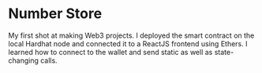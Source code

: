 # Number Store
My first shot at making Web3 projects. I deployed the smart contract on the local Hardhat node and connected it to a ReactJS frontend using Ethers. I learned how to connect to the wallet and send static as well as state-changing calls.